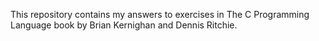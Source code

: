 This repository contains my answers to exercises in The C Programming Language book by Brian Kernighan and Dennis Ritchie.
